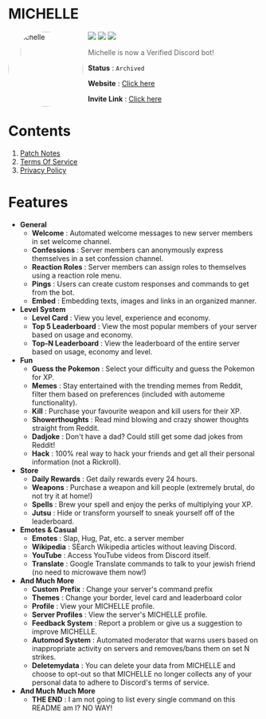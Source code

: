 # MICHELLE

<img width="150" height="150" align="left" style="float: left; margin: 0 10px 0 0; border-radius: 50%;" alt="Michelle" src="https://i.imgur.com/TntCpG2.png">

[![](https://img.shields.io/discord/735922425103122533.svg?logo=discord&colorB=7289DA&label=Bot)](https://discord.com/oauth2/authorize?client_id=840180379389263882&permissions=4228906231&scope=bot+applications.commands "Bot Invite")
[![](https://img.shields.io/badge/Top.gg-gray.svg?logo=discord)](https://top.gg/bot/840180379389263882 "https://top.gg/bot/840180379389263882")
[![](https://img.shields.io/badge/discord.py-v1.7.3-blue.svg?logo=python)](https://discordpy.readthedocs.io/en/stable/api.html "Documentation")

> Michelle is now a Verified Discord bot!

**Status** : `Archived`

**Website** : [Click here](https://www.michelle-bot.co.in)

**Invite Link** : [Click here](https://discord.com/oauth2/authorize?client_id=840180379389263882&permissions=4228906231&scope=bot+applications.commands)

# Contents

1. [Patch Notes](https://github.com/MuditMehta07/Michelle/blob/main/PatchNotes.md)
2. [Terms Of Service](https://github.com/MuditMehta07/Michelle/blob/main/TermsOfService.md)
3. [Privacy Policy](https://github.com/MuditMehta07/Michelle/blob/main/PrivacyPolicy.md)

# Features

<ul>
<li><b>General</b>
<ul>
  <li><strong>Welcome</strong> : Automated welcome messages to new server members in set welcome channel.</li>
  <li><strong>Confessions</strong> : Server members can anonymously express themselves in a set confession channel.</li>
  <li><strong>Reaction Roles</strong> : Server members can assign roles to themselves using a reaction role menu.</li>
  <li><strong>Pings</strong> : Users can create custom responses and commands to get from the bot.</li>
  <li><strong>Embed</strong> : Embedding texts, images and links in an organized manner.</li>
</ul>
</li>
<li><b>Level System</b>
<ul>
  <li><strong>Level Card</strong> : View you level, experience and economy.</li>
  <li><strong>Top 5 Leaderboard</strong> : View the most popular members of your server based on usage and economy.</li>
  <li><strong>Top-N Leaderboard</strong> : View the leaderboard of the entire server based on usage, economy and level.</li>
</ul>
</li>
<li><b>Fun</b>
<ul>
  <li><strong>Guess the Pokemon</strong> :  Select your difficulty and guess the Pokemon for XP.</li>
  <li><strong>Memes</strong> : Stay entertained with the trending memes from Reddit, filter them based on preferences (included with automeme functionality).</li>
  <li><strong>Kill</strong> : Purchase your favourite weapon and kill users for their XP.</li>
  <li><strong>Showerthoughts</strong> : Read mind blowing and crazy shower thoughts straight from Reddit.</li>
  <li><strong>Dadjoke</strong> :  Don't have a dad? Could still get some dad jokes from Reddit!</li>
  <li><strong>Hack</strong> : 100% real way to hack your friends and get all their personal information (not a Rickroll).</li>
</ul>
</li>
<li><b>Store</b>
<ul>
  <li><strong>Daily Rewards</strong> : Get daily rewards every 24 hours.</li>
  <li><strong>Weapons</strong> : Purchase a weapon and kill people (extremely brutal, do not try it at home!)</li>
  <li><strong>Spells</strong> : Brew your spell and enjoy the perks of multiplying your XP.</li>
  <li><strong>Jutsu</strong> : Hide or transform yourself to sneak yourself off of the leaderboard.</li>
</ul>
</li>
<li><b>Emotes & Casual</b>
<ul>
  <li><strong>Emotes</strong> : Slap, Hug, Pat, etc. a server member</li>
  <li><strong>Wikipedia</strong> : SEarch Wikipedia articles without leaving Discord.</li>
  <li><strong>YouTube</strong> : Access YouTube videos from Discord itself.</li>
  <li><strong>Translate</strong> : Google Translate commands to talk to your jewish friend (no need to microwave them now!)</li>
</ul>
</li>
<li><b>And Much More</b>
<ul>
  <li><strong>Custom Prefix</strong> : Change your server's command prefix</li>
  <li><strong>Themes</strong> : Change your border, level card and leaderboard color</li>
  <li><strong>Profile</strong> : View your MICHELLE profile.</li>
  <li><strong>Server Profiles</strong> : View the server's MICHELLE profile.</li>
  <li><strong>Feedback System</strong> : Report a problem or give us a suggestion to improve MICHELLE.</li>
  <li><strong>Automod System</strong> : Automated moderator that warns users based on inappropriate activity on servers and removes/bans them on set N strikes.</li>
  <li><strong>Deletemydata</strong> : You can delete your data from MICHELLE and choose to opt-out so that MICHELLE no longer collects any of your personal data to adhere to Discord's terms of service.</li>
</ul>
</li>
<li><b>And Much Much More</b>
<ul>
  <li><strong>THE END</strong> : I am not going to list every single command on this README am I? NO WAY!</li>
</ul>

